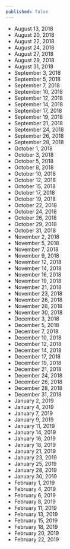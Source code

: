 ```yaml
---
published: false
---
```


- August 13, 2018
- August 20, 2018
- August 22, 2018
- August 24, 2018
- August 27, 2018
- August 29, 2018
- August 31, 2018
- September 3, 2018
- September 5, 2018
- September 7, 2018
- September 10, 2018
- September 12, 2018
- September 14, 2018
- September 17, 2018
- September 19, 2018
- September 21, 2018
- September 24, 2018
- September 26, 2018
- September 28, 2018
- October 1, 2018
- October 3, 2018
- October 5, 2018
- October 8, 2018
- October 10, 2018
- October 12, 2018
- October 15, 2018
- October 17, 2018
- October 19, 2018
- October 22, 2018
- October 24, 2018
- October 26, 2018
- October 29, 2018
- October 31, 2018
- November 2, 2018
- November 5, 2018
- November 7, 2018
- November 9, 2018
- November 12, 2018
- November 14, 2018
- November 16, 2018
- November 19, 2018
- November 21, 2018
- November 23, 2018
- November 26, 2018
- November 28, 2018
- November 30, 2018
- December 3, 2018
- December 5, 2018
- December 7, 2018
- December 10, 2018
- December 12, 2018
- December 14, 2018
- December 17, 2018
- December 19, 2018
- December 21, 2018
- December 24, 2018
- December 26, 2018
- December 28, 2018
- December 31, 2018
- January 2, 2019
- January 4, 2019
- January 7, 2019
- January 9, 2019
- January 11, 2019
- January 14, 2019
- January 16, 2019
- January 18, 2019
- January 21, 2019
- January 23, 2019
- January 25, 2019
- January 28, 2019
- January 30, 2019
- February 1, 2019
- February 4, 2019
- February 6, 2019
- February 8, 2019
- February 11, 2019
- February 13, 2019
- February 15, 2019
- February 18, 2019
- February 20, 2019
- February 22, 2019
